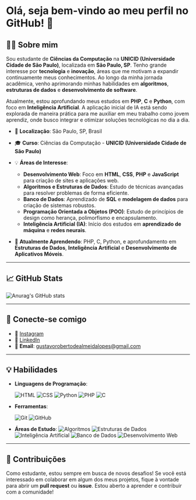 # Olá, seja bem-vindo ao meu perfil no GitHub! 👋

## 👨‍💻 Sobre mim

Sou estudante de **Ciências da Computação** na **UNICID (Universidade Cidade de São Paulo)**, localizada em **São Paulo, SP**. Tenho grande interesse por **tecnologia** e **inovação**, áreas que me motivam a expandir continuamente meus conhecimentos. Ao longo da minha jornada acadêmica, venho aprimorando minhas habilidades em **algoritmos**, **estruturas de dados** e **desenvolvimento de software**.

Atualmente, estou aprofundando meus estudos em **PHP**, **C** e **Python**, com foco em **Inteligência Artificial**. A aplicação inicial de IA está sendo explorada de maneira prática para me auxiliar em meu trabalho como jovem aprendiz, onde busco integrar e otimizar soluções tecnológicas no dia a dia.

- 📍 **Localização**: São Paulo, SP, Brasil
- 🎓 **Curso**: Ciências da Computação - **UNICID (Universidade Cidade de São Paulo)**
- 💡 **Áreas de Interesse**:
  - **Desenvolvimento Web**: Foco em **HTML**, **CSS**, **PHP** e **JavaScript** para criação de sites e aplicações web.
  - **Algoritmos e Estruturas de Dados**: Estudo de técnicas avançadas para resolver problemas de forma eficiente.
  - **Banco de Dados**: Aprendizado de **SQL** e **modelagem de dados** para criação de sistemas robustos.
  - **Programação Orientada a Objetos (POO)**: Estudo de princípios de design como herança, polimorfismo e encapsulamento.
  - **Inteligência Artificial (IA)**: Início dos estudos em **aprendizado de máquina** e **redes neurais**.

- 🌱 **Atualmente Aprendendo**: PHP, C, Python, e aprofundamento em **Estruturas de Dados**, **Inteligência Artificial** e **Desenvolvimento de Aplicativos Móveis**.

---

## 📈 GitHub Stats

![Anurag's GitHub stats](https://github-readme-stats.vercel.app/api?username=gustavo-almeidalopes&show_icons=true&theme=swift)

---

## 🔗 Conecte-se comigo

- 📸 [Instagram](https://www.instagram.com/gustavoroberto_z/)
- 🔗 [LinkedIn](https://www.linkedin.com/in/gustavorobertodealmeidalopes/)
- 📧 **Email**: [gustavorobertodealmeidalopes@gmail.com](mailto:gustavorobertodealmeidalopes@gmail.com)

---

## 💡 Habilidades

- **Linguagens de Programação**:
  
  ![HTML](https://img.shields.io/badge/HTML5-E34F26?style=for-the-badge&logo=html5&logoColor=white)
  ![CSS](https://img.shields.io/badge/CSS3-1572B6?style=for-the-badge&logo=css3&logoColor=white)
  ![Python](https://img.shields.io/badge/Python-3776AB?style=for-the-badge&logo=python&logoColor=white)
  ![PHP](https://img.shields.io/badge/PHP-777BB4?style=for-the-badge&logo=php&logoColor=white)
  ![C](https://img.shields.io/badge/C-A8B9CC?style=for-the-badge&logo=c&logoColor=white)

- **Ferramentas**:
  
  ![Git](https://img.shields.io/badge/Git-F05032?style=for-the-badge&logo=git&logoColor=white)
  ![GitHub](https://img.shields.io/badge/GitHub-181717?style=for-the-badge&logo=github&logoColor=white)

- **Áreas de Estudo**:
  ![Algoritmos](https://img.shields.io/badge/Algorithms-FFD700?style=for-the-badge&logo=appveyor&logoColor=black)
  ![Estruturas de Dados](https://img.shields.io/badge/Data_Structures-228B22?style=for-the-badge&logo=appveyor&logoColor=black)
  ![Inteligência Artificial](https://img.shields.io/badge/AI-FF5722?style=for-the-badge&logo=appveyor&logoColor=black)
  ![Banco de Dados](https://img.shields.io/badge/Database-0066CC?style=for-the-badge&logo=appveyor&logoColor=black)
  ![Desenvolvimento Web](https://img.shields.io/badge/Web_Development-FF4500?style=for-the-badge&logo=appveyor&logoColor=black)

---

## 📢 Contribuições

Como estudante, estou sempre em busca de novos desafios! Se você está interessado em colaborar em algum dos meus projetos, fique à vontade para abrir um **pull request** ou **issue**. Estou aberto a aprender e contribuir com a comunidade!
